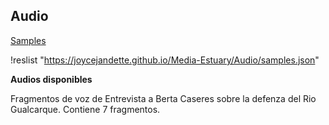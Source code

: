 ## Audio

[Samples](samples.json)

!reslist "https://joycejandette.github.io/Media-Estuary/Audio/samples.json"

**Audios disponibles**


Fragmentos de voz de Entrevista a Berta Caseres sobre la defenza del Rio Gualcarque.
Contiene 7 fragmentos.
